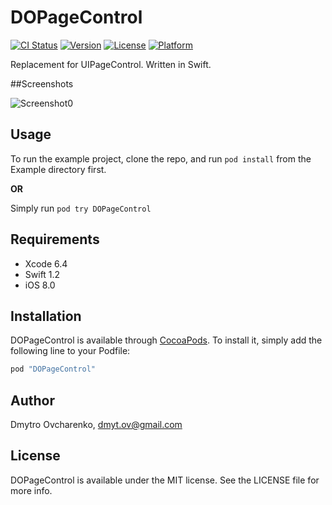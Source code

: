 # DOPageControl

[![CI Status](http://img.shields.io/travis/dim0v/DOPageControl.svg?style=flat)](https://travis-ci.org/dim0v/DOPageControl)
[![Version](https://img.shields.io/cocoapods/v/DOPageControl.svg?style=flat)](http://cocoapods.org/pods/DOPageControl)
[![License](https://img.shields.io/cocoapods/l/DOPageControl.svg?style=flat)](http://cocoapods.org/pods/DOPageControl)
[![Platform](https://img.shields.io/cocoapods/p/DOPageControl.svg?style=flat)](http://cocoapods.org/pods/DOPageControl)

Replacement for UIPageControl. Written in Swift.

##Screenshots

![Screenshot0][img0] &nbsp;&nbsp;

## Usage

To run the example project, clone the repo, and run `pod install` from the Example directory first.

**OR**

Simply run `pod try DOPageControl`

## Requirements

- Xcode 6.4
- Swift 1.2
- iOS 8.0

## Installation

DOPageControl is available through [CocoaPods](http://cocoapods.org). To install
it, simply add the following line to your Podfile:

```ruby
pod "DOPageControl"
```

## Author

Dmytro Ovcharenko, dmyt.ov@gmail.com

## License

DOPageControl is available under the MIT license. See the LICENSE file for more info.

[img0]:https://raw.githubusercontent.com/dim0v/DOPageControl/master/Screenshots/Screenshot0.png
